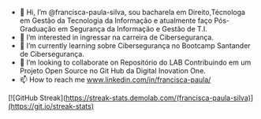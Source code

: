- 👋 Hi, I’m @francisca-paula-silva, sou bacharela em Direito,Técnologa em Gestão da Tecnologia da Informação e atualmente faço Pós-Graduação em Segurança da Informação e Gestão de T.I.
- 👀 I’m interested in ingressar na carreira de Cibersegurança.
- 🌱 I’m currently learning sobre Cibersegurança no Bootcamp Santander de Cibersegurança.
- 💞️ I’m looking to collaborate on Repositório do LAB Contribuindo em um Projeto Open Source no Git Hub da Digital  Inovation One.
- 📫 How to reach me  www.linkedin.com/in/francisca-paula/

<!---
francisca-paula-silva/francisca-paula-silva is a ✨ special ✨ repository because its `README.md` (this file) appears on your GitHub profile.
You can click the Preview link to take a look at your changes.
--->
[![GitHub Streak](https://streak-stats.demolab.com/(francisca-paula-silva)](https://git.io/streak-stats)
